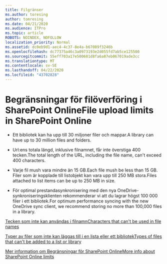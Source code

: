 ```yaml
---
title: Filgränser
ms.author: toresing
author: tomresing
ms.date: 04/21/2020
ms.audience: ITPro
ms.topic: article
ROBOTS: NOINDEX, NOFOLLOW
localization_priority: Normal
ms.assetid: dc0eb9d1-aec4-4c37-8e4a-b67089f3246b
ms.openlocfilehash: dc77375a46c3a0973193e2d055fd7ab5ce125500
ms.sourcegitcommit: 55eff703a17e500681d8fa6a87eb067019ade3cc
ms.translationtype: MT
ms.contentlocale: sv-SE
ms.lasthandoff: 04/22/2020
ms.locfileid: "43702828"
---
```

# <a name="file-upload-limits-in-sharepoint-online"></a><span data-ttu-id="2f1df-102">Begränsningar för filöverföring i SharePoint Online</span><span class="sxs-lookup"><span data-stu-id="2f1df-102">File upload limits in SharePoint Online</span></span>

- <span data-ttu-id="2f1df-103">Ett bibliotek kan ha upp till 30 miljoner filer och mappar.</span><span class="sxs-lookup"><span data-stu-id="2f1df-103">A library can have up to 30 million files and folders.</span></span>
    
- <span data-ttu-id="2f1df-104">Url:ens totala längd, inklusive filnamnet, får inte överstiga 400 tecken.</span><span class="sxs-lookup"><span data-stu-id="2f1df-104">The total length of the URL, including the file name, can't exceed 400 characters.</span></span>
    
- <span data-ttu-id="2f1df-105">Varje fil mush vara mindre än 15 GB.</span><span class="sxs-lookup"><span data-stu-id="2f1df-105">Each file mush be less than 15 GB.</span></span> <span data-ttu-id="2f1df-106">Filer som är kopplade till listobjekt kan vara upp till 250 MB stora.</span><span class="sxs-lookup"><span data-stu-id="2f1df-106">Files attached to list items can be up to 250 MB in size.</span></span>
    
- <span data-ttu-id="2f1df-107">För optimal prestandasynkronisering med den nya OneDrive-synkroniseringsklienten rekommenderar vi att du lagrar högst 100 000 filer i ett bibliotek.</span><span class="sxs-lookup"><span data-stu-id="2f1df-107">For optimum performance syncing with the new OneDrive sync client, we recommend storing no more than 100,000 files in a library.</span></span> 
    
[<span data-ttu-id="2f1df-108">Tecken som inte kan användas i filnamn</span><span class="sxs-lookup"><span data-stu-id="2f1df-108">Characters that can't be used in file names</span></span>](https://go.microsoft.com/fwlink/?linkid=866430)
  
[<span data-ttu-id="2f1df-109">Typer av filer som inte kan läggas till i en lista eller ett bibliotek</span><span class="sxs-lookup"><span data-stu-id="2f1df-109">Types of files that can't be added to a list or library</span></span>](https://go.microsoft.com/fwlink/?linkid=273757)
  
[<span data-ttu-id="2f1df-110">Mer information om Begränsningar för SharePoint Online</span><span class="sxs-lookup"><span data-stu-id="2f1df-110">More info about SharePoint Online limits</span></span>](https://go.microsoft.com/fwlink/?linkid=271273)
  

